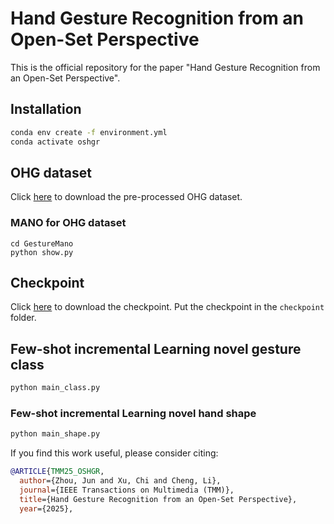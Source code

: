 # Hand Gesture Recognition from an Open-Set Perspective

This is the official repository for the paper "Hand Gesture Recognition from an Open-Set Perspective".


## Installation

```bash
conda env create -f environment.yml
conda activate oshgr
```

## OHG dataset

Click [here](https://drive.google.com/file/d/1rXRN4GVOqtKDk0UnHRs5P70hJQ7Hayg9/view?usp=sharing) to download the pre-processed OHG dataset.

### MANO for OHG dataset
```
cd GestureMano
python show.py
```

## Checkpoint

Click [here](https://drive.google.com/file/d/11Tl0g_VjV8GY0eFj9i1e1EO5D5j8olCw/view?usp=sharing) to download the checkpoint. Put the checkpoint in the `checkpoint` folder.

## Few-shot incremental Learning novel gesture class
```bash
python main_class.py
```

### Few-shot incremental Learning novel hand shape

```bash
python main_shape.py
```


If you find this work useful, please consider citing:

```bibtex
@ARTICLE{TMM25_OSHGR,
  author={Zhou, Jun and Xu, Chi and Cheng, Li},
  journal={IEEE Transactions on Multimedia (TMM)}, 
  title={Hand Gesture Recognition from an Open-Set Perspective}, 
  year={2025},

```